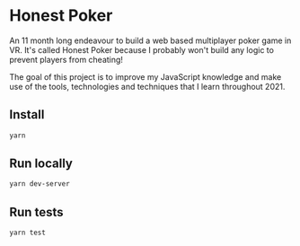 # Honest Poker

An 11 month long endeavour to build a web based multiplayer poker game in VR. It's called Honest Poker because I probably won't build any logic to prevent players from cheating!

The goal of this project is to improve my JavaScript knowledge and make use of the tools, technologies and techniques that I learn throughout 2021.

## Install
```bash
yarn
```

## Run locally
```bash
yarn dev-server
```

## Run tests
```bash
yarn test
```
